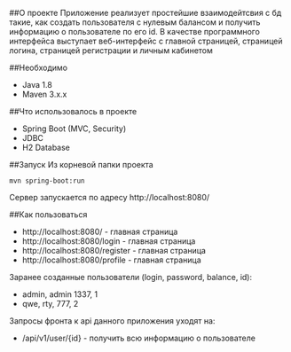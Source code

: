 ##О проекте
Приложение реализует простейшие взаимодейтсвия с бд такие, как создать пользователя с нулевым балансом и получить информацию о пользователе по его id. В качестве программного интерфейса выступает веб-интерфейс с главной страницей, страницей логина, страницей регистрации и личным кабинетом

##Необходимо
- Java 1.8
- Maven 3.x.x

##Что использовалось в проекте
- Spring Boot (MVC, Security)
- JDBC
- H2 Database

##Запуск
Из корневой папки проекта
```
mvn spring-boot:run
```
Сервер запускается по адресу http://localhost:8080/

##Как пользоваться
- http://localhost:8080/ - главная страница
- http://localhost:8080/login - главная страница
- http://localhost:8080/register - главная страница
- http://localhost:8080/profile - главная страница

Заранее созданные пользователи (login, password, balance, id):
- admin, admin 1337, 1
- qwe, rty, 777, 2

Запросы фронта к api данного приложения уходят на:
- /api/v1/user/{id} - получить всю информацию о пользователе